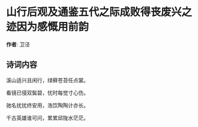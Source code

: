 # 山行后观及通鉴五代之际成败得丧废兴之迹因为感慨用前韵

**作者**: 卫泾

## 诗词内容

溪山适兴且闲行，绿藓苍苔任点裳。

看镜已侵双鬓碧，忧时每觉寸心伤。

驰名扰扰终安用，浩饮陶陶计亦长。

千古英雄谁可问，累累邱陇水茫茫。

